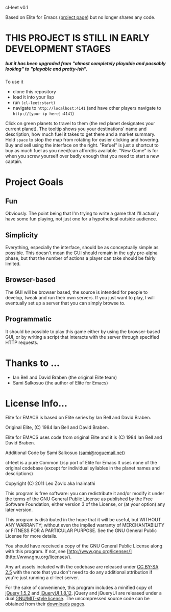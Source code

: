 cl-leet v0.1

Based on Elite for Emacs ([project page](http://members.fortunecity.com/salkosuo/elite-for-emacs/))
but no longer shares any code.

# THIS PROJECT IS STILL IN EARLY DEVELOPMENT STAGES
##### but it has been upgraded from "almost completely playable and passably looking" to "playable and pretty-ish".

To use it 

- clone this repository
- load it into your lisp
- run `(cl-leet:start)`
- navigate to `http://localhost:4141` (and have other players navigate to `http://[your ip here]:4141`)

Click on green planets to travel to them (the red planet designates your current planet).
The tooltip shows you your destinations' name and description, how much fuel it takes to get there and a market summary.
Hold `space` to stop the map from rotating for easier clicking and hovering.
Buy and sell using the interface on the right. 
"Refuel" is just a shortcut to buy as much fuel as you need/can afford/is available.
"New Game" is for when you screw yourself over badly enough that you need to start a new captain.

Project Goals
=============

## Fun

Obviously. The point being that I'm trying to write a game that I'll actually have some fun playing, not just one for a hypothetical outside audience.

## Simplicity

Everything, especially the interface, should be as conceptually simple as possible. This doesn't mean the GUI should remain in the ugly pre-alpha phase, but that the number of actions a player can take should be fairly limited.

## Browser-based

The GUI will be browser based, the source is intended for people to develop, tweak and run their own servers. If you just want to play, I will eventually set up a server that you can simply browse to.

## Programmatic

It should be possible to play this game either by using the browser-based GUI, or by writing a script that interacts with the server through specified HTTP requests.


Thanks to ...
=============

- Ian Bell and David Braben (the original Elite team)
- Sami Salkosuo (the author of Elite for Emacs)

License Info...
===============

Elite for EMACS is based on Elite series by Ian Bell and David Braben.

Original Elite, (C) 1984 Ian Bell and David Braben.

Elite for EMACS uses code from original Elite and it is (C) 1984 Ian Bell and David Braben.

Additional Code by Sami Salkosuo (sami@roguemail.net)

cl-leet is a pure Common Lisp port of Elite for Emacs
It uses none of the original codebase (except for individual syllables 
in the planet names and descriptions)

Copyright (C) 2011 Leo Zovic aka Inaimathi

This program is free software: you can redistribute it and/or modify
it under the terms of the GNU General Public License as published by
the Free Software Foundation, either version 3 of the License, or
(at your option) any later version.

This program is distributed in the hope that it will be useful,
but WITHOUT ANY WARRANTY; without even the implied warranty of
MERCHANTABILITY or FITNESS FOR A PARTICULAR PURPOSE.  See the
GNU General Public License for more details.

You should have received a copy of the GNU General Public License
along with this program.  If not, see [http://www.gnu.org/licenses/](http://www.gnu.org/licenses/).

Any art assets included with the codebase are released under [CC BY-SA 2.5](http://creativecommons.org/licenses/by-sa/2.5/ca/) 
with the note that you don't need to do any additional attribution if you're just running a cl-leet server.

For the sake of convenience, this program includes a minified copy of
[jQuery 1.5.2](http://jquery.com/) and [jQueryUI 1.8.12](http://jqueryui.com/). jQuery and jQueryUI are released under a dual [GNU/MIT-style license](http://jquery.org/license). 
The uncompressed source code can be obtained from their [downloads](http://docs.jquery.com/Downloading_jQuery#Current_Release) [pages](http://jqueryui.com/download).
